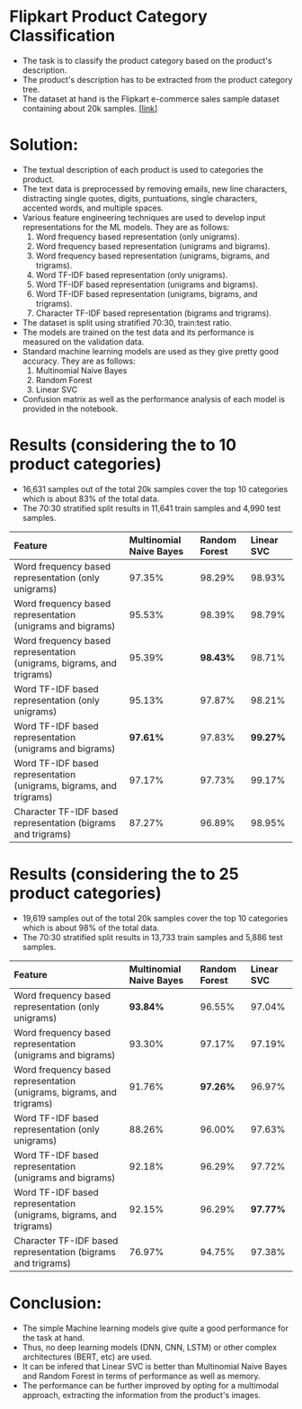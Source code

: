 # Flipkart Product Category Classification

* The task is to classify the product category based on the product's description.
* The product's description has to be extracted from the product category tree.
* The dataset at hand is the Flipkart e-commerce sales sample dataset containing about 20k samples. [[link](https://docs.google.com/spreadsheets/d/1pLv0fNE4WHokpJHUIs-FTVnmI9STgog05e658qEON0I/edit?usp=sharing)]

# Solution:
* The textual description of each product is used to categories the product.
* The text data is preprocessed by removing emails, new line characters, distracting single quotes, digits, puntuations, single characters, accented words, and multiple spaces.
* Various feature engineering techniques are used to develop input representations for the ML models. They are as follows:
    1. Word frequency based representation (only unigrams).
    2. Word frequency based representation (unigrams and bigrams).
    3. Word frequency based representation (unigrams, bigrams, and trigrams).
    4. Word TF-IDF based representation (only unigrams).
    5. Word TF-IDF based representation (unigrams and bigrams).
    6. Word TF-IDF based representation (unigrams, bigrams, and trigrams).
    7. Character TF-IDF based representation (bigrams and trigrams).
* The dataset is split using stratified 70:30, train:test ratio.
* The models are trained on the test data and its performance is measured on the validation data.
* Standard machine learning models are used as they give pretty good accuracy. They are as follows:
    1. Multinomial Naive Bayes
    2. Random Forest
    3. Linear SVC
* Confusion matrix as well as the performance analysis of each model is provided in the notebook.

# Results (considering the to 10 product categories)

* 16,631 samples out of the total 20k samples cover the top 10 categories which is about 83% of the total data.
* The 70:30 stratified split results in 11,641 train samples and 4,990 test samples.

|Feature|Multinomial Naive Bayes|Random Forest|Linear SVC|
|:-------|:--------|:-------|:-------|
|Word frequency based representation (only unigrams)|97.35%|98.29%|98.93%|
|Word frequency based representation (unigrams and bigrams)|95.53%|98.39%|98.79%|
|Word frequency based representation (unigrams, bigrams, and trigrams)|95.39%|**98.43%**|98.71%|
|Word TF-IDF based representation (only unigrams)|95.13%|97.87%|98.21%|
|Word TF-IDF based representation (unigrams and bigrams)|**97.61%**|97.83%|**99.27%**|
|Word TF-IDF based representation (unigrams, bigrams, and trigrams)|97.17%|97.73%|99.17%|
|Character TF-IDF based representation (bigrams and trigrams)|87.27%|96.89%|98.95%|


# Results (considering the to 25 product categories)

* 19,619 samples out of the total 20k samples cover the top 10 categories which is about 98% of the total data.
* The 70:30 stratified split results in 13,733 train samples and 5,886 test samples.

|Feature|Multinomial Naive Bayes|Random Forest|Linear SVC|
|:-------|:--------|:-------|:-------|
|Word frequency based representation (only unigrams)|**93.84%**|96.55%|97.04%|
|Word frequency based representation (unigrams and bigrams)|93.30%|97.17%|97.19%|
|Word frequency based representation (unigrams, bigrams, and trigrams)|91.76%|**97.26%**|96.97%|
|Word TF-IDF based representation (only unigrams)|88.26%|96.00%|97.63%|
|Word TF-IDF based representation (unigrams and bigrams)|92.18%|96.29%|97.72%|
|Word TF-IDF based representation (unigrams, bigrams, and trigrams)|92.15%|96.29%|**97.77%**|
|Character TF-IDF based representation (bigrams and trigrams)|76.97%|94.75%|97.38%|

# Conclusion:

* The simple Machine learning models give quite a good performance for the task at hand.
* Thus, no deep learning models (DNN, CNN, LSTM) or other complex architectures (BERT, etc) are used.
* It can be infered that Linear SVC is better than Multinomial Naive Bayes and Random Forest in terms of performance as well as memory.
* The performance can be further improved by opting for a multimodal approach, extracting the information from the product's images.
